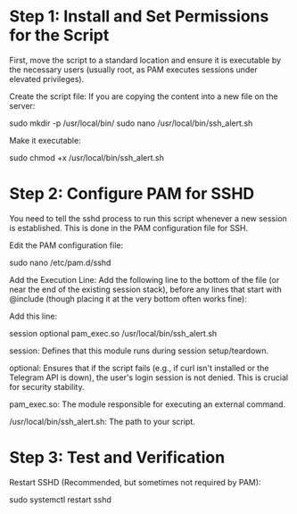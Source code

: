 # Step 1: Install and Set Permissions for the Script

First, move the script to a standard location and ensure it is executable by the necessary users (usually root, as PAM executes sessions under elevated privileges).

Create the script file: If you are copying the content into a new file on the server:

sudo mkdir -p /usr/local/bin/
sudo nano /usr/local/bin/ssh_alert.sh

Make it executable:

sudo chmod +x /usr/local/bin/ssh_alert.sh


# Step 2: Configure PAM for SSHD

You need to tell the sshd process to run this script whenever a new session is established. This is done in the PAM configuration file for SSH.

Edit the PAM configuration file:

sudo nano /etc/pam.d/sshd


Add the Execution Line: Add the following line to the bottom of the file (or near the end of the existing session stack), before any lines that start with @include (though placing it at the very bottom often works fine):

Add this line:

session optional pam_exec.so /usr/local/bin/ssh_alert.sh


session: Defines that this module runs during session setup/teardown.

optional: Ensures that if the script fails (e.g., if curl isn't installed or the Telegram API is down), the user's login session is not denied. This is crucial for security stability.

pam_exec.so: The module responsible for executing an external command.

/usr/local/bin/ssh_alert.sh: The path to your script.

# Step 3: Test and Verification

Restart SSHD (Recommended, but sometimes not required by PAM):

sudo systemctl restart sshd
